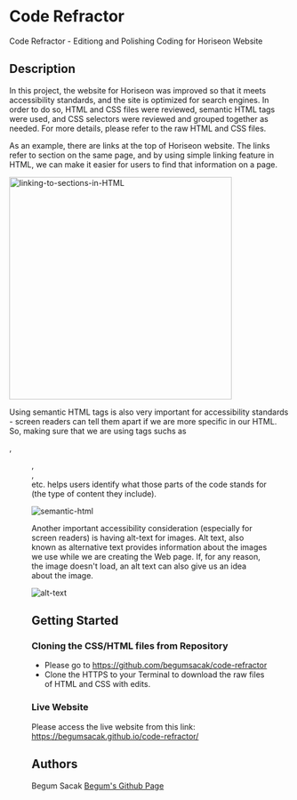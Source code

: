 # Code Refractor 

Code Refractor - Editiong and Polishing Coding for Horiseon Website

## Description

In this project, the website for Horiseon was improved so that it meets accessibility standards, and the site is optimized for search engines. In order to do so, HTML and CSS files were reviewed, semantic HTML tags were used, and CSS selectors were reviewed and grouped together as needed. For more details, please refer to the raw HTML and CSS files. 

As an example, there are links at the top of Horiseon website. The links refer to section on the same page, and by using simple linking feature in HTML, we can make it easier for users to find that information on a page. 

<img width="400" alt="linking-to-sections-in-HTML" src="https://user-images.githubusercontent.com/63175082/83825501-20e34e80-a69f-11ea-887c-9c740e51fed6.png">

Using semantic HTML tags is also very important for accessibility standards - screen readers can tell them apart if we are more specific in our HTML. So, making sure that we are using tags suchs as <nav>, <figure>, <main>, <footer> etc. helps users identify what those parts of the code stands for (the type of content they include). 

![semantic-html](https://user-images.githubusercontent.com/63175082/83825644-88999980-a69f-11ea-9596-304a23595069.jpg)

Another important accessibility consideration (especially for screen readers) is having alt-text for images. Alt text, also known as alternative text provides information about the images we use while we are creating the Web page. If, for any reason, the image doesn't load, an alt text can also give us an idea about the image. 

![alt-text](https://user-images.githubusercontent.com/63175082/83825728-d0b8bc00-a69f-11ea-8639-0b37c06cb29a.jpg)



## Getting Started

### Cloning the CSS/HTML files from Repository

* Please go to https://github.com/begumsacak/code-refractor
* Clone the HTTPS to your Terminal to download the raw files of HTML and CSS with edits. 

### Live Website

Please access the live website from this link: https://begumsacak.github.io/code-refractor/

## Authors



Begum Sacak
[Begum's Github Page](https://github.com/begumsacak)
